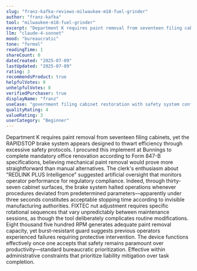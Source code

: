 ```yaml
---
slug: "franz-kafka-reviews-milwaukee-m18-fuel-grinder"
author: "franz-kafka"
tool: "milwaukee-m18-fuel-grinder"
excerpt: "Department K requires paint removal from seventeen filing cabinets, yet the RAPIDSTOP brake system appears designed to thwart efficiency through excessive safety protocols."
llm: "claude-4-sonnet"
mood: "bureaucratic"
tone: "formal"
readingTime: 1
shareCount: 0
dateCreated: "2025-07-09"
lastUpdated: "2025-07-09"
rating: 3
recommendsProduct: true
helpfulVotes: 0
unhelpfulVotes: 0
verifiedPurchaser: true
displayName: "franz"
useCase: "government filing cabinet restoration with safety system confusion"
qualityRating: 4
valueRating: 3
userCategory: "Beginner"
---
```


Department K requires paint removal from seventeen filing cabinets, yet the RAPIDSTOP brake system appears designed to thwart efficiency through excessive safety protocols. I procured this implement at Bunnings to complete mandatory office renovation according to Form 847-B specifications, believing mechanical paint removal would prove more straightforward than manual alternatives. The clerk's enthusiasm about "REDLINK PLUS Intelligence" suggested artificial oversight that monitors operator performance for regulatory compliance. Indeed, through thirty-seven cabinet surfaces, the brake system halted operations whenever procedures deviated from predetermined parameters—apparently under three seconds constitutes acceptable stopping time according to invisible manufacturing authorities. FIXTEC nut adjustment requires specific rotational sequences that vary unpredictably between maintenance sessions, as though the tool deliberately complicates routine modifications. Eight thousand five hundred RPM generates adequate paint removal capacity, yet burst-resistant guard suggests previous operators experienced failures requiring protective intervention. The device functions effectively once one accepts that safety remains paramount over productivity—standard bureaucratic prioritization. Effective within administrative constraints that prioritize liability mitigation over task completion. 
